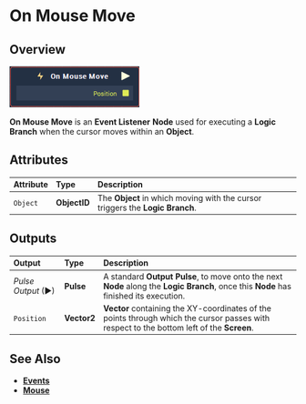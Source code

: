 # On Mouse Move

## Overview

![The On Mouse Move Node.](../../../.gitbook/assets/node-on-mouse-move.png)

**On Mouse Move** is an **Event Listener** **Node** used for executing a **Logic Branch** when the cursor moves within an **Object**.

## Attributes

| Attribute | Type | Description |
| :--- | :--- | :--- |
| `Object` | **ObjectID** | The **Object** in which moving with the cursor triggers the **Logic Branch**. |

## Outputs

| Output | Type | Description |
| :--- | :--- | :--- |
| _Pulse Output_ \(►\) | **Pulse** | A standard **Output Pulse**, to move onto the next **Node** along the **Logic Branch**, once this **Node** has finished its execution. |
| `Position` | **Vector2** | **Vector** containing the XY-coordinates of the points through which the cursor passes with respect to the bottom left of the **Screen**. |

## See Also

* [**Events**](../)
* [**Mouse**](./)

